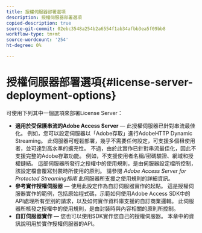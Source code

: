 ```yaml
---
title: 授權伺服器部署選項
description: 授權伺服器部署選項
copied-description: true
source-git-commit: 02ebc3548a254b2a6554f1ab34afbb3ea5f09bb8
workflow-type: tm+mt
source-wordcount: '254'
ht-degree: 0%

---
```


# 授權伺服器部署選項{#license-server-deployment-options}

可使用下列其中一個選項來部署License Server：

* **適用於受保護串流的Adobe Access Server**  — 此授權伺服器已針對串流最佳化。 例如，您可以設定伺服器以「Adobe存取」進行AdobeHTTP Dynamic Streaming。 此伺服器可輕鬆部署，幾乎不需要任何設定，可支援多個租使用者，並可達到高水準的擴充性。 不過，由於此實作已針對串流最佳化，因此不支援完整的Adobe存取功能。 例如，不支援使用者名稱/密碼驗證、網域和授權鏈結。 這部伺服器所發行之授權中的使用規則，是由伺服器設定檔所控制，該設定檔會覆寫封裝時所使用的原則。 請參閱 *Adobe Access Server for Protected Streaming指南* 此伺服器所支援之使用規則的詳細資訊。
* **參考實作授權伺服器**  — 使用此設定作為自訂伺服器實作的起點。 這是授權伺服器實作的範例，包括原始程式碼，示範如何使用Adobe Access SDK中的API處理所有型別的請求，以及如何實作資料庫支援的自訂商業邏輯。 此伺服器所核發之授權中的使用規則，是由封裝時與內容相關的原則所控制。
* **自訂伺服器實作**  — 您也可以使用SDK實作您自己的授權伺服器。 本章中的資訊說明用於實作授權伺服器的API。
